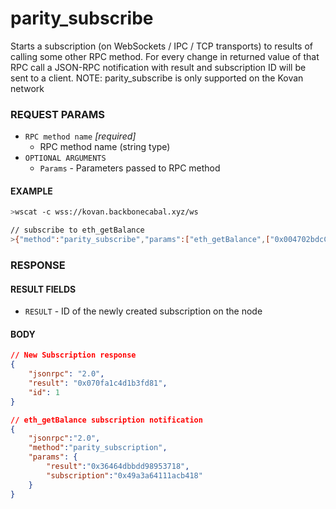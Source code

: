 # parity_subscribe

Starts a subscription (on WebSockets / IPC / TCP transports) to results of calling some other RPC
method. For every change in returned value of that RPC call a JSON-RPC notification with result and
subscription ID will be sent to a client. NOTE: parity_subscribe is only supported on the Kovan
network

### REQUEST PARAMS

- `RPC method name` _[required]_
  - RPC method name (string type)
- `OPTIONAL ARGUMENTS`
  - `Params` - Parameters passed to RPC method

#### EXAMPLE

```bash
>wscat -c wss://kovan.backbonecabal.xyz/ws

// subscribe to eth_getBalance
>{"method":"parity_subscribe","params":["eth_getBalance",["0x004702bdcC3C7dbFfd943136107E70B827028600","latest"]],"id":1,"jsonrpc":"2.0"}
```

### RESPONSE

#### RESULT FIELDS

- `RESULT` - ID of the newly created subscription on the node

#### BODY

```json
// New Subscription response
{
    "jsonrpc": "2.0",
    "result": "0x070fa1c4d1b3fd81",
    "id": 1
}

// eth_getBalance subscription notification
{
    "jsonrpc":"2.0",
    "method":"parity_subscription",
    "params": {
        "result":"0x36464dbbdd98953718",
        "subscription":"0x49a3a64111acb418"
    }
}
```
